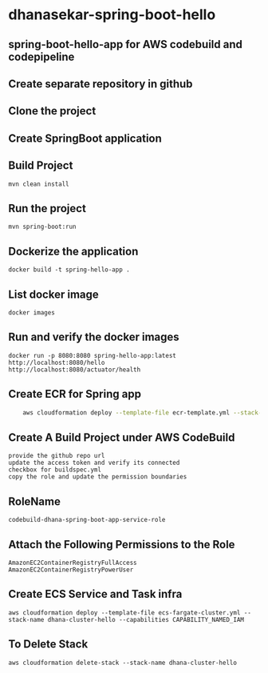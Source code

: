 # dhanasekar-spring-boot-hello

## spring-boot-hello-app for AWS codebuild and codepipeline

## Create separate repository in github

## Clone the project

## Create SpringBoot application

## Build Project

    mvn clean install

## Run the project

    mvn spring-boot:run

## Dockerize the application

    docker build -t spring-hello-app .

## List docker image

    docker images

## Run and verify the docker images

    docker run -p 8080:8080 spring-hello-app:latest
    http://localhost:8080/hello
    http://localhost:8080/actuator/health

## Create ECR for Spring app
```Bash
    aws cloudformation deploy --template-file ecr-template.yml --stack-name dhana-spring-ecr-repo 
```

## Create A Build Project under AWS CodeBuild

    provide the github repo url
    update the access token and verify its connected
    checkbox for buildspec.yml
    copy the role and update the permission boundaries

## RoleName

    codebuild-dhana-spring-boot-app-service-role

## Attach the Following Permissions to the Role

    AmazonEC2ContainerRegistryFullAccess
    AmazonEC2ContainerRegistryPowerUser

## Create ECS Service and Task infra

    aws cloudformation deploy --template-file ecs-fargate-cluster.yml --stack-name dhana-cluster-hello --capabilities CAPABILITY_NAMED_IAM 

## To Delete Stack

    aws cloudformation delete-stack --stack-name dhana-cluster-hello